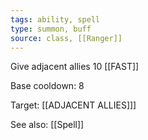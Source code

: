 ```yaml
---
tags: ability, spell
type: summon, buff
source: class, [[Ranger]]
---
```


Give adjacent allies 10 [[FAST]]

Base cooldown: 8

Target: [[ADJACENT ALLIES]]]

See also: [[Spell]]